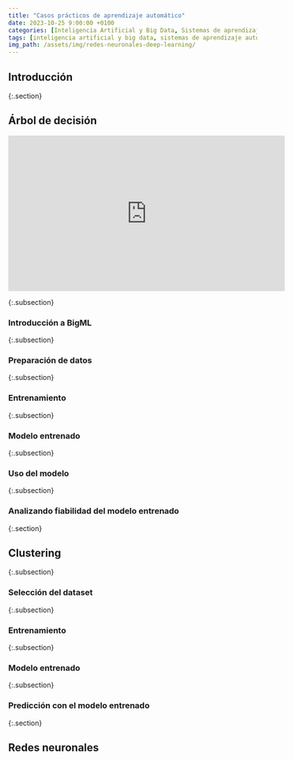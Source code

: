 ```yaml
---
title: "Casos prácticos de aprendizaje automático"
date: 2023-10-25 9:00:00 +0100
categories: [Inteligencia Artificial y Big Data, Sistemas de aprendizaje automático]
tags: [inteligencia artificial y big data, sistemas de aprendizaje automático]
img_path: /assets/img/redes-neuronales-deep-learning/
---
```


## Introducción

{:.section}
## Árbol de decisión

<iframe width="560" height="315" src="https://www.youtube.com/embed/tYPi6qcCQbg?si=sxCzIPNisTLPFdsR" title="YouTube video player" frameborder="0" allow="accelerometer; autoplay; clipboard-write; encrypted-media; gyroscope; picture-in-picture; web-share" allowfullscreen></iframe>

{:.subsection}
### Introducción a BigML

{:.subsection}
### Preparación de datos

{:.subsection}
### Entrenamiento

{:.subsection}
### Modelo entrenado

{:.subsection}
### Uso del modelo

{:.subsection}
### Analizando fiabilidad del modelo entrenado

{:.section}
## Clustering

{:.subsection}
### Selección del dataset

{:.subsection}
### Entrenamiento

{:.subsection}
### Modelo entrenado

{:.subsection}
### Predicción con el modelo entrenado

{:.section}
## Redes neuronales
